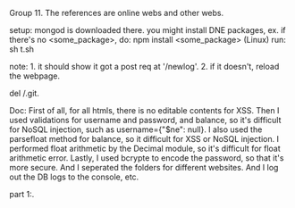 Group 11. The references are online webs and other webs.

setup:
mongod is downloaded there.
you might install DNE packages, ex. if there's no <some_package>,
do: npm install <some_package> (Linux)
run: sh t.sh

note: 1. it should show it got a post req at '/newlog'. 2. if it doesn't, reload the webpage.

del /.git.

Doc:
First of all, for all htmls, there is no editable contents for XSS.
Then I used validations for username and password, and balance, so it's difficult for NoSQL injection, such as username={"$ne": null}.
I also used the parsefloat method for balance, so it difficult for XSS or NoSQL injection.
I performed float arithmetic by the Decimal module, so it's difficult for float arithmetic error.
Lastly, I used bcrypte to encode the password, so that it's more secure. And I seperated the folders for different websites. And I log out the DB logs to the console, etc.


part 1:.


